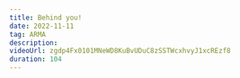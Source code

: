 ```yaml
---
title: Behind you!
date: 2022-11-11
tag: ARMA
description:
videoUrl: zgdp4Fx0101MNeWD8KuBvUDuC8zSSTWcxhvyJ1xcREzf8
duration: 104
---
```

